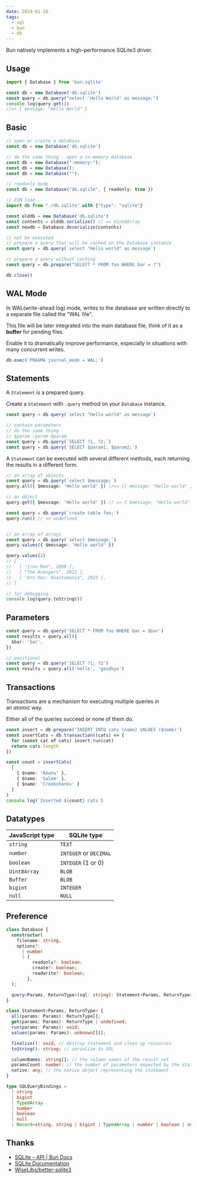 ```yaml
---
date: 2024-01-18
tags:
  - sql
  - bun
  - db
---
```


Bun natively implements a high-performance SQLite3 driver.

## Usage

```ts
import { Database } from 'bun:sqlite'

const db = new Database('db.sqlite')
const query = db.query("select 'Hello World' as message;")
console.log(query.get())
//=> { message: "Hello World" }
```

## Basic

```ts
// open or create a database
const db = new Database('db.sqlite')

// do the same thing - open a in-memory database
const db = new Database(":memory:");
const db = new Database();
const db = new Database("");

// readonly mode
const db = new Database("db.sqlite", { readonly: true })

// ESM load
import db from "./db.sqlite" with {"type": "sqlite"}

const olddb = new Database('db.sqlite')
const contents = olddb.serialize() // => Uint8Array
const newdb = Database.deserialize(contents)

// not be executed
// prepare a query that will be cached on the Database instance 
const query = db.query(`select "Hello world" as message`)

// prepare a query without caching 
const query = db.prepare("SELECT * FROM foo WHERE bar = ?")

db.close()
```


## WAL Mode

In WAL(write-ahead log) mode, writes to the database are written directly to a separate file called the "WAL file". 

This file will be later integrated into the main database file, think of it as a **buffer** for pending files.

Enable it to dramatically improve performance, especially in situations with many concurrent writes.

```ts
db.exec('PRAGMA journal_mode = WAL;')
```


## Statements

A `Statement` is a prepared query.

Create a `Statement` with `.query` method on your `Database` instance.

```ts
const query = db.query(`select "Hello world" as message`)

// contain parameters
// do the same thing
// $param :param @param
const query = db.query(`SELECT ?1, ?2;`)
const query = db.query(`SELECT $param1, $param2;`)
```

A `Statement` can be executed with several different methods, each returning the results in a different form.

```ts
// an array of objects
const query = db.query(`select $message;`)
query.all({ $message: 'Hello world' }) //=> [{ message: "Hello world" }]

// an object
query.get({ $message: 'Hello world' }) // => { $message: "Hello world" }

const query = db.query(`create table foo;`)
query.run() // => undefined


// an array of arrays
const query = db.query(`select $message;`)
query.values({ $message: 'Hello world' })

query.values(2)
// [
//   [ "Iron Man", 2008 ],
//   [ "The Avengers", 2012 ],
//   [ "Ant-Man: Quantumania", 2023 ],
// ]

// for debugging
console.log(query.toString())
```

## Parameters

```ts
const query = db.query('SELECT * FROM foo WHERE bar = $bar')
const results = query.all({
  $bar: 'bar',
})

// positional
const query = db.query('SELECT ?1, ?2')
const results = query.all('hello', 'goodbye')
```


## Transactions

Transactions are a mechanism for executing multiple queries in an _atomic_ way.

Either all of the queries succeed or none of them do.

```ts
const insert = db.prepare('INSERT INTO cats (name) VALUES ($name)')
const insertCats = db.transaction((cats) => {
  for (const cat of cats) insert.run(cat)
  return cats.length
})

const count = insertCats(
  [
    { $name: 'Keanu' }, 
    { $name: 'Salem' }, 
    { $name: 'Crookshanks' }
  ]
)
console.log(`Inserted ${count} cats`)
```

## Datatypes

|JavaScript type|SQLite type|
|---|---|
|`string`|`TEXT`|
|`number`|`INTEGER` or `DECIMAL`|
|`boolean`|`INTEGER` (1 or 0)|
|`Uint8Array`|`BLOB`|
|`Buffer`|`BLOB`|
|`bigint`|`INTEGER`|
|`null`|`NULL`|

## Preference

```ts
class Database {
  constructor(
    filename: string,
    options?:
      | number
      | {
          readonly?: boolean;
          create?: boolean;
          readwrite?: boolean;
        },
  );

  query<Params, ReturnType>(sql: string): Statement<Params, ReturnType>;
}

class Statement<Params, ReturnType> {
  all(params: Params): ReturnType[];
  get(params: Params): ReturnType | undefined;
  run(params: Params): void;
  values(params: Params): unknown[][];

  finalize(): void; // destroy statement and clean up resources
  toString(): string; // serialize to SQL

  columnNames: string[]; // the column names of the result set
  paramsCount: number; // the number of parameters expected by the statement
  native: any; // the native object representing the statement
}

type SQLQueryBindings =
  | string
  | bigint
  | TypedArray
  | number
  | boolean
  | null
  | Record<string, string | bigint | TypedArray | number | boolean | null>;
```

## Thanks

- [SQLite – API | Bun Docs](https://bun.sh/docs/api/sqlite)
- [SQLite Documentation](https://www.sqlite.org/docs.html)
- [WiseLibs/better-sqlite3](https://github.com/WiseLibs/better-sqlite3#documentation)
